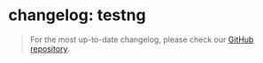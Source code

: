 # changelog: testng

> For the most up-to-date changelog, please check our [GitHub repository](https://github.com/qase-tms/qase-java/blob/main/qase-testng-reporter/changelog.md).
